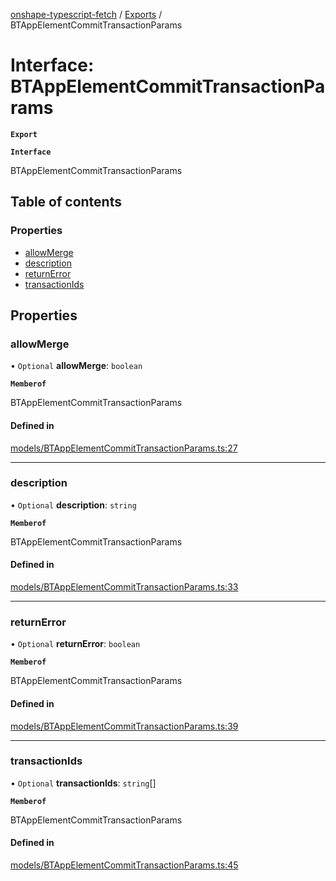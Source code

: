 [onshape-typescript-fetch](../README.md) / [Exports](../modules.md) / BTAppElementCommitTransactionParams

# Interface: BTAppElementCommitTransactionParams

**`Export`**

**`Interface`**

BTAppElementCommitTransactionParams

## Table of contents

### Properties

- [allowMerge](BTAppElementCommitTransactionParams.md#allowmerge)
- [description](BTAppElementCommitTransactionParams.md#description)
- [returnError](BTAppElementCommitTransactionParams.md#returnerror)
- [transactionIds](BTAppElementCommitTransactionParams.md#transactionids)

## Properties

### allowMerge

• `Optional` **allowMerge**: `boolean`

**`Memberof`**

BTAppElementCommitTransactionParams

#### Defined in

[models/BTAppElementCommitTransactionParams.ts:27](https://github.com/toebes/onshape-typescript-fetch/blob/3e11ae1/models/BTAppElementCommitTransactionParams.ts#L27)

___

### description

• `Optional` **description**: `string`

**`Memberof`**

BTAppElementCommitTransactionParams

#### Defined in

[models/BTAppElementCommitTransactionParams.ts:33](https://github.com/toebes/onshape-typescript-fetch/blob/3e11ae1/models/BTAppElementCommitTransactionParams.ts#L33)

___

### returnError

• `Optional` **returnError**: `boolean`

**`Memberof`**

BTAppElementCommitTransactionParams

#### Defined in

[models/BTAppElementCommitTransactionParams.ts:39](https://github.com/toebes/onshape-typescript-fetch/blob/3e11ae1/models/BTAppElementCommitTransactionParams.ts#L39)

___

### transactionIds

• `Optional` **transactionIds**: `string`[]

**`Memberof`**

BTAppElementCommitTransactionParams

#### Defined in

[models/BTAppElementCommitTransactionParams.ts:45](https://github.com/toebes/onshape-typescript-fetch/blob/3e11ae1/models/BTAppElementCommitTransactionParams.ts#L45)
